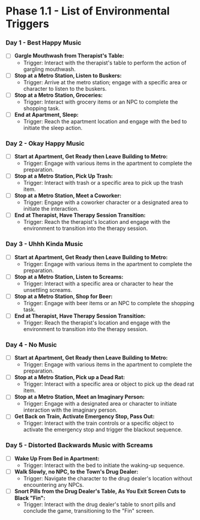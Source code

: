 # Phase 1.1 - List of Environmental Triggers

### Day 1 - Best Happy Music
- [ ] **Gargle Mouthwash from Therapist's Table:**
  - Trigger: Interact with the therapist's table to perform the action of gargling mouthwash.
- [ ] **Stop at a Metro Station, Listen to Buskers:**
  - Trigger: Arrive at the metro station; engage with a specific area or character to listen to the buskers.
- [ ] **Stop at a Metro Station, Groceries:**
  - Trigger: Interact with grocery items or an NPC to complete the shopping task.
- [ ] **End at Apartment, Sleep:**
  - Trigger: Reach the apartment location and engage with the bed to initiate the sleep action.

### Day 2 - Okay Happy Music
- [ ] **Start at Apartment, Get Ready then Leave Building to Metro:**
  - Trigger: Engage with various items in the apartment to complete the preparation.
- [ ] **Stop at a Metro Station, Pick Up Trash:**
  - Trigger: Interact with trash or a specific area to pick up the trash item.
- [ ] **Stop at a Metro Station, Meet a Coworker:**
  - Trigger: Engage with a coworker character or a designated area to initiate the interaction.
- [ ] **End at Therapist, Have Therapy Session Transition:**
  - Trigger: Reach the therapist's location and engage with the environment to transition into the therapy session.

### Day 3 - Uhhh Kinda Music
- [ ] **Start at Apartment, Get Ready then Leave Building to Metro:**
  - Trigger: Engage with various items in the apartment to complete the preparation.
- [ ] **Stop at a Metro Station, Listen to Screams:**
  - Trigger: Interact with a specific area or character to hear the unsettling screams.
- [ ] **Stop at a Metro Station, Shop for Beer:**
  - Trigger: Engage with beer items or an NPC to complete the shopping task.
- [ ] **End at Therapist, Have Therapy Session Transition:**
  - Trigger: Reach the therapist's location and engage with the environment to transition into the therapy session.

### Day 4 - No Music
- [ ] **Start at Apartment, Get Ready then Leave Building to Metro:**
  - Trigger: Engage with various items in the apartment to complete the preparation.
- [ ] **Stop at a Metro Station, Pick up a Dead Rat:**
  - Trigger: Interact with a specific area or object to pick up the dead rat item.
- [ ] **Stop at a Metro Station, Meet an Imaginary Person:**
  - Trigger: Engage with a designated area or character to initiate interaction with the imaginary person.
- [ ] **Get Back on Train, Activate Emergency Stop, Pass Out:**
  - Trigger: Interact with the train controls or a specific object to activate the emergency stop and trigger the blackout sequence.

### Day 5 - Distorted Backwards Music with Screams
- [ ] **Wake Up From Bed in Apartment:**
  - Trigger: Interact with the bed to initiate the waking-up sequence.
- [ ] **Walk Slowly, no NPC, to the Town's Drug Dealer:**
  - Trigger: Navigate the character to the drug dealer's location without encountering any NPCs.
- [ ] **Snort Pills from the Drug Dealer's Table, As You Exit Screen Cuts to Black "Fin":**
  - Trigger: Interact with the drug dealer's table to snort pills and conclude the game, transitioning to the "Fin" screen.
